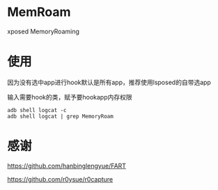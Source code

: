 # MemRoam
xposed MemoryRoaming

# 使用
因为没有选中app进行hook默认是所有app，推荐使用lsposed的自带选app

输入需要hook的类，赋予要hookapp内存权限
```
adb shell logcat -c
adb shell logcat | grep MemoryRoam
```

# 感谢
https://github.com/hanbinglengyue/FART

https://github.com/r0ysue/r0capture
